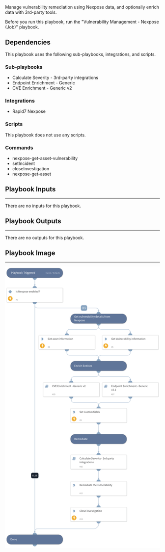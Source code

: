 Manage vulnerability remediation using Nexpose data, and optionally enrich data with 3rd-party tools.

Before you run this playbook, run the "Vulnerability Management - Nexpose (Job)" playbook.

## Dependencies

This playbook uses the following sub-playbooks, integrations, and scripts.

### Sub-playbooks

* Calculate Severity - 3rd-party integrations
* Endpoint Enrichment - Generic
* CVE Enrichment - Generic v2

### Integrations

* Rapid7 Nexpose

### Scripts

This playbook does not use any scripts.

### Commands

* nexpose-get-asset-vulnerability
* setIncident
* closeInvestigation
* nexpose-get-asset

## Playbook Inputs

---
There are no inputs for this playbook.

## Playbook Outputs

---
There are no outputs for this playbook.

## Playbook Image

---

![Vulnerability Handling - Nexpose](../doc_files/Vulnerability_Handling_-_Nexpose.png)
